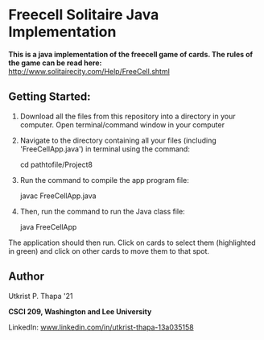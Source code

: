 # Freecell Solitaire Java Implementation

**This is a java implementation of the freecell game of cards. The rules of the game can be read here:** http://www.solitairecity.com/Help/FreeCell.shtml

## Getting Started: 

1) Download all the files from this repository into a directory in your computer. Open terminal/command window in your computer 

2) Navigate to the directory containing all your files (including 'FreeCellApp.java') in terminal using the command: 
	
	cd pathtofile/Project8

3) Run the command to compile the app program file: 
	
	javac FreeCellApp.java

4) Then, run the command to run the Java class file: 
	
	java FreeCellApp

The application should then run. Click on cards to select them (highlighted in green) and click on other cards to move them to that spot. 

## Author

Utkrist P. Thapa '21 

**CSCI 209, Washington and Lee University**

LinkedIn: www.linkedin.com/in/utkrist-thapa-13a035158

